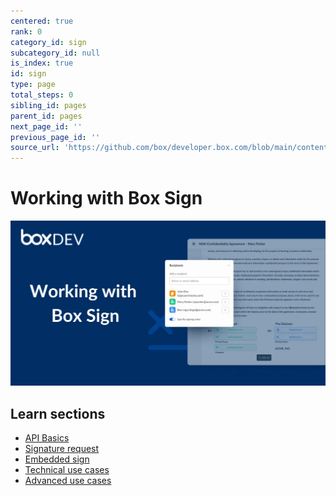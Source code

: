 ```yaml
---
centered: true
rank: 0
category_id: sign
subcategory_id: null
is_index: true
id: sign
type: page
total_steps: 0
sibling_id: pages
parent_id: pages
next_page_id: ''
previous_page_id: ''
source_url: 'https://github.com/box/developer.box.com/blob/main/content/pages/sign/index.md'
---
```

# Working with Box Sign

<ImageFrame center>

![](images/working-with-box-sign.png)

</ImageFrame>

## Learn sections

- [API Basics][api-basics]
- [Signature request][signature-request]
- [Embedded sign][embedded-sign]
- [Technical use cases][technical-use-cases]
- [Advanced use cases][advanced-use-cases]

[api-basics]:page://sign/api-basics
[signature-request]:page://sign/signature-request
[embedded-sign]:page://sign/embedded-sign
[technical-use-cases]:page://sign/technical-use-cases
[advanced-use-cases]:page://sign/advanced-use-cases

<!-- <Tabs>

<Tab title='cUrl'>

```bash
    
```

</Tab>

<Tab title='Python Gen SDK'>

```python

```

</Tab>

</Tabs>

-->
